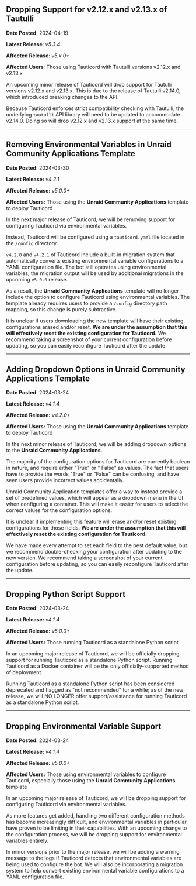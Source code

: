## Dropping Support for v2.12.x and v2.13.x of Tautulli

**Date Posted**: 2024-04-19

**Latest Release**: *v5.3.4*

**Affected Release**: *v5.x.0+*

**Affected Users**: Those using Tauticord with Tautulli versions v2.12.x and v2.13.x

An upcoming minor release of Tauticord will drop support for Tautulli versions v2.12.x and v2.13.x. This is due to the
release of Tautulli v2.14.0, which introduced breaking changes to the API.

Because Tauticord enforces strict compatibility checking with Tautulli, the underlying `tautulli` API library will need
to be updated to accommodate v2.14.0. Doing so will drop v2.12.x and v2.13.x support at the same time.

---

## Removing Environmental Variables in Unraid Community Applications Template

**Date Posted**: 2024-03-30

**Latest Release:** *v4.2.1*

**Affected Release:** *v5.0.0+*

**Affected Users:** Those using the **Unraid Community Applications** template to deploy Tauticord

In the next major release of Tauticord, we will be removing support for configuring Tauticord via environmental
variables.

Instead, Tauticord will be configured using a `tauticord.yaml` file located in the `/config` directory.

`v4.2.0` and `v4.2.1` of Tauticord include a built-in migration system that automatically converts existing
environmental
variable configurations to a YAML configuration file. The bot still operates using environmental variables; the
migration output will be used by additional migrations in the upcoming `v5.0.0` release.

As a result, the **Unraid Community Applications** template will no longer include the option to configure Tauticord
using environmental variables. The template already requires users to provide a `/config` directory path mapping, so
this change is purely subtractive.

It is unclear if users downloading the new template will have their existing configurations erased and/or reset. **We
are under the assumption that this will effectively reset the existing configuration for Tauticord.** We recommend
taking a screenshot of your current configuration before updating, so you can easily reconfigure Tauticord after the
update.

---

## Adding Dropdown Options in Unraid Community Applications Template

**Date Posted**: 2024-03-24

**Latest Release:** *v4.1.4*

**Affected Release:** *v4.2.0+*

**Affected Users:** Those using the **Unraid Community Applications** template to deploy Tauticord

In the next minor release of Tauticord, we will be adding dropdown options to the **Unraid Community Applications**.

The majority of the configuration options for Tauticord are currently boolean in nature, and require either "True" or "
False" as values. The fact that users have to provide the words "True" or "False" can be confusing, and have seen users
provide incorrect values accidentally.

Unraid Community Application templates offer a way to instead provide a set of predefined values, which will appear as a
dropdown menu in the UI when configuring a container. This will make it easier for users to select the correct values
for the configuration options.

It is unclear if implementing this feature will erase and/or reset existing configurations for those fields. **We are
under the assumption that this will effectively reset the existing configuration for Tauticord.**

We have made every attempt to set each field to the best default value, but we recommend double-checking your
configuration after updating to the new version. We recommend taking a screenshot of your current configuration before
updating, so you can easily reconfigure Tauticord after the update.

---

## Dropping Python Script Support

**Date Posted**: 2024-03-24

**Latest Release:** *v4.1.4*

**Affected Release:** *v5.0.0+*

**Affected Users:** Those running Tauticord as a standalone Python script

In an upcoming major release of Tauticord, we will be officially dropping support for running Tauticord as a standalone
Python script. Running Tauticord as a Docker container will be the only officially-supported method of deployment.

Running Tauticord as a standalone Python script has been considered deprecated and flagged as "not recommended" for a
while; as of the new release, we will NO LONGER offer support/assistance for running Tauticord as a standalone Python
script.

---

## Dropping Environmental Variable Support

**Date Posted**: 2024-03-24

**Latest Release:** *v4.1.4*

**Affected Release:** *v5.0.0+*

**Affected Users:** Those using environmental variables to configure Tauticord, especially those using the **Unraid
Community Applications** template

In an upcoming major release of Tauticord, we will be dropping support for configuring Tauticord via environmental
variables.

As more features get added, handling two different configuration methods has become increasingly difficult, and
environmental variables in particular have proven to be limiting in their capabilities. With an upcoming change to the
configuration process, we will be dropping support for environmental variables entirely.

In minor versions prior to the major release, we will be adding a warning message to the logs if Tauticord detects that
environmental variables are being used to configure the bot. We will also be incorporating a migration system to help
convert existing environmental variable configurations to a YAML configuration file.

